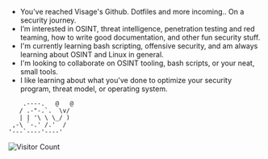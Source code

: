 - You've reached Visage's Github. Dotfiles and more incoming.. On a security journey.
- I’m interested in OSINT, threat intelligence, penetration testing and red teaming, how to write good documentation, and other fun security stuff.
- I'm currently learning bash scripting, offensive security, and am always learning about OSINT and Linux in general. 
- I'm looking to collaborate on OSINT tooling, bash scripts, or your neat, small tools. 
- I like learning about what you've done to optimize your security program, threat model, or operating system.
```
    .----.   @   @
   / .-"-.`.  \v/
   | | '\ \ \_/ )
 ,-\ `-.' /.'  /
'---`----'----'
```
<!---
v1sages/v1sages is a ✨ special ✨ repository because its `README.md` (this file) appears on your GitHub profile.
You can click the Preview link to take a look at your changes.
--->
![Visitor Count](https://profile-counter.glitch.me/{v1sages}/count.svg)
